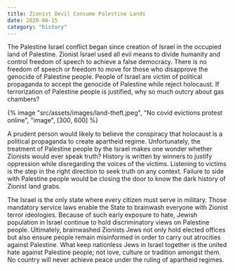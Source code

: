 ```yaml
---
title: Zionist Devil Consume Palestine Lands
date: 2020-06-15
category: "history"
---
```


The Palestine Israel conflict began since creation of Israel in the occupied land of Palestine. Zionist Israel used all evil means to divide humanity and control freedom of speech to achieve a false democracy. There is no freedom of speech or freedom to move for those who disapprove the genocide of Palestine people. People of Israel are victim of political propaganda to accept the genocide of Palestine while reject holocaust. If terrorization of Palestine people is justified, why so much outcry about gas chambers?

<!-- excerpt -->

{% image "src/assets/images/land-theft.jpeg", "No covid evictions protest online", "image", [300, 600] %}

A prudent person would likely to believe the conspiracy that holocaust is a political propaganda to create apartheid regime. Unfortunately, the treatment of Palestine people by the Israel makes one wonder whether Zionists would ever speak truth? History is written by winners to justify oppression while disregarding the voices of the victims. Listening to victims is the step in the right direction to seek truth on any context. Failure to side with Palestine people would be closing the door to know the dark history of Zionist land grabs.

The Israel is the only state where every citizen must serve in military. Those mandatory service laws enable the State to brainwash everyone with Zionist terror ideologies. Because of such early exposure to hate, Jewish population in Israel continue to hold discriminatory views on Palestine people. Ultimately, brainwashed Zionists Jews not only hold elected offices but also ensure people remain misinformed in order to carry out atrocities against Palestine. What keep nationless Jews in Israel together is the united hate against Palestine people; not love, culture or tradition amongst them. No country will never achieve peace under the ruling of apartheid regimes.
